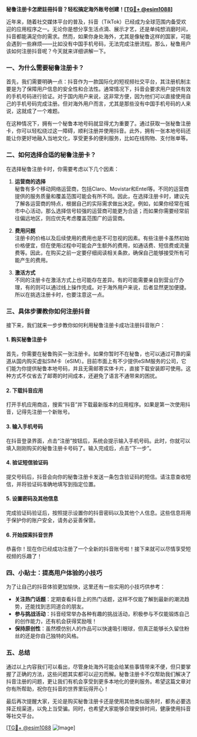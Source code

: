 **秘鲁注册卡怎麽註冊抖音？轻松搞定海外账号创建！[[TG💪+ @esim1088](https://t.me/s/esim1088)]**

近年来，随着社交媒体平台的普及，抖音（TikTok）已经成为全球范围内备受欢迎的应用程序之一。无论你是想分享生活点滴、展示才艺，还是单纯想消磨时间，抖音都能满足你的需求。然而，如果你身处海外，尤其是像秘鲁这样的国家，可能会遇到一些麻烦——比如没有中国手机号码，无法完成注册流程。那么，秘鲁用户该如何注册抖音呢？今天就来详细讲解一下。

### 一、为什么需要秘鲁注册卡？

首先，我们需要明确一点：抖音作为一款国际化的短视频社交平台，其注册机制主要是为了保障用户信息的安全性和合法性。通常情况下，抖音会要求用户提供有效的手机号码进行验证。对于国内用户来说，这非常方便，因为他们可以直接使用自己的手机号码完成注册。但对海外用户而言，尤其是那些没有中国手机号码的人来说，这就成了一个难题。

在这种情况下，拥有一个秘鲁本地号码就显得尤为重要了。通过获取一张秘鲁注册卡，你可以轻松绕过这一障碍，顺利注册并使用抖音。此外，拥有一张本地号码还能让你更好地融入当地文化，享受更多的便利服务，比如在线购物、支付账单等。

### 二、如何选择合适的秘鲁注册卡？

在选择秘鲁注册卡时，你需要考虑以下几个因素：

1. **运营商的选择**  
   秘鲁有多个移动网络运营商，包括Claro、Movistar和Entel等。不同的运营商提供的服务质量和覆盖范围可能会有所不同。因此，在选择注册卡时，建议先了解各运营商的特点，根据自己的实际需求做出决定。例如，如果你经常在城市中心活动，那么选择信号较强的运营商可能更为合适；而如果你需要经常前往偏远地区，则应优先考虑覆盖范围广的运营商。

2. **费用问题**  
   注册卡的价格以及后续使用的费用也是不可忽视的因素。有些注册卡虽然初始价格便宜，但在使用过程中可能会产生额外的费用，如通话费、短信费或流量费等。因此，在购买之前一定要仔细阅读相关条款，确保自己能够接受所有可能产生的费用。

3. **激活方式**  
   不同的注册卡在激活方式上也可能存在差异。有的可能需要亲自到营业厅办理，有的则可以通过线上操作完成。对于海外用户来说，后者显然更加便捷。所以在挑选注册卡时，也要注意这一点。

### 三、具体步骤教你如何注册抖音

接下来，我们就来一步步教你如何利用秘鲁注册卡成功注册抖音账户：

#### 1. 购买秘鲁注册卡
首先，你需要在秘鲁购买一张注册卡。如果你暂时不在秘鲁，也可以通过可靠的渠道从国内购买虚拟SIM卡（eSIM）。目前市面上有不少提供eSIM服务的公司，它们能为你提供秘鲁本地号码，并且无需邮寄实体卡片，直接下载安装即可使用。这种方式不仅省去了邮寄的时间成本，还避免了语言不通带来的困扰。

#### 2. 下载抖音应用
打开手机应用商店，搜索“抖音”并下载最新版本的应用程序。如果是第一次使用抖音，记得先注册一个新账号。

#### 3. 输入手机号码
在抖音登录界面，点击“注册”按钮后，系统会提示输入手机号码。此时，你就可以填入刚刚购买的秘鲁注册卡号码了。输入完成后，点击“下一步”。

#### 4. 验证短信验证码
提交号码后，抖音会向你的秘鲁注册卡发送一条包含验证码的短信。请注意查收短信，并将验证码准确地填写到指定位置。

#### 5. 设置密码及其他信息
完成验证码验证后，按照提示设置你的抖音密码以及其他个人信息。这些信息将用于保护你的账户安全，请务必妥善保管。

#### 6. 开始探索抖音世界
恭喜你！现在你已经成功注册了一个全新的抖音账号啦！接下来就可以尽情享受短视频的乐趣了！

### 四、小贴士：提高用户体验的小技巧

为了让自己的抖音体验更加愉快，这里还有一些实用的小技巧供参考：

- **关注热门话题**：定期查看抖音上的热门话题，这样不仅能了解到最新的潮流趋势，还能找到志同道合的朋友。
- **参与挑战活动**：抖音经常举办各种有趣的挑战活动，积极参与不仅能锻炼自己的创作能力，还有机会获得奖励哦！
- **保持原创性**：虽然模仿别人的作品可以快速吸引眼球，但真正能够长久留住粉丝的还是你自己独特的风格。

### 五、总结

通过以上内容我们可以看出，尽管身处海外可能会给某些事情带来不便，但只要掌握了正确的方法，这些问题其实都可以迎刃而解。秘鲁注册卡不仅帮助我们解决了抖音注册的问题，更让我们有机会享受到更多本地化的便利服务。希望这篇文章对你有所帮助，祝你在抖音的世界里玩得开心！

最后再次提醒大家，无论是购买秘鲁注册卡还是使用其他类似服务时，都务必要选择正规渠道，以免上当受骗。同时，也希望大家能够合理安排时间，健康使用抖音等社交平台。

[[TG💪+ @esim1088](https://t.me/s/esim1088) ![Image](https://i.postimg.cc/4NQfJmqS/Snipaste-2025-05-13-00-14-12.png)]